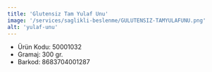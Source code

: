 ```yaml
---
title: 'Glutensiz Tam Yulaf Unu'
image: '/services/saglikli-beslenme/GULUTENSIZ-TAMYULAFUNU.png'
alt: 'yulaf-unu'
---
```


* Ürün Kodu: 50001032 
* Gramaj: 300 gr. 
* Barkod: 8683704001287
